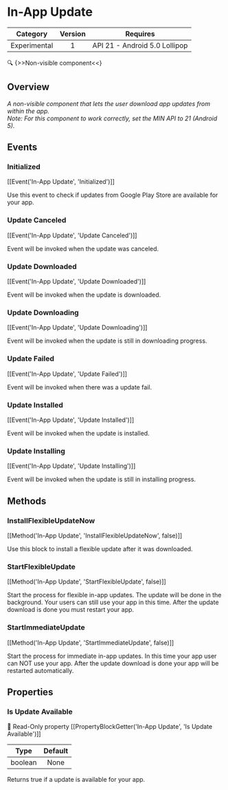 # In-App Update

| Category | Version | Requires |
|:--------:|:-------:|:--------:|
|Experimental|1|API 21 - Android 5.0 Lollipop|

:mag: {>>Non-visible component<<}

## Overview

_A non-visible component that lets the user download app updates from within the app. <br>Note\: For this component to work correctly, set the MIN API to 21 (Android 5)._

## Events

### Initialized

[[Event('In-App Update', 'Initialized')]]

Use this event to check if updates from Google Play Store are available for your app.

### Update Canceled

[[Event('In-App Update', 'Update Canceled')]]

Event will be invoked when the update was canceled.

### Update Downloaded

[[Event('In-App Update', 'Update Downloaded')]]

Event will be invoked when the update is downloaded.

### Update Downloading

[[Event('In-App Update', 'Update Downloading')]]

Event will be invoked when the update is still in downloading progress.

### Update Failed

[[Event('In-App Update', 'Update Failed')]]

Event will be invoked when there was a update fail.

### Update Installed

[[Event('In-App Update', 'Update Installed')]]

Event will be invoked when the update is installed.

### Update Installing

[[Event('In-App Update', 'Update Installing')]]

Event will be invoked when the update is still in installing progress.

## Methods

### InstallFlexibleUpdateNow

[[Method('In-App Update', 'InstallFlexibleUpdateNow', false)]]

Use this block to install a flexible update after it was downloaded.

### StartFlexibleUpdate

[[Method('In-App Update', 'StartFlexibleUpdate', false)]]

Start the process for flexible in-app updates. The update will be done in the background. Your users can still use your app in this time. After the update download is done you must restart your app.

### StartImmediateUpdate

[[Method('In-App Update', 'StartImmediateUpdate', false)]]

Start the process for immediate in-app updates. In this time your app user can NOT use your app. After the update download is done your app will be restarted automatically.

## Properties

### Is Update Available



:eyes: Read-Only property
[[PropertyBlockGetter('In-App Update', 'Is Update Available')]]

| Type | Default |
|:----:|:-------:|
|boolean|None|

Returns true if a update is available for your app.